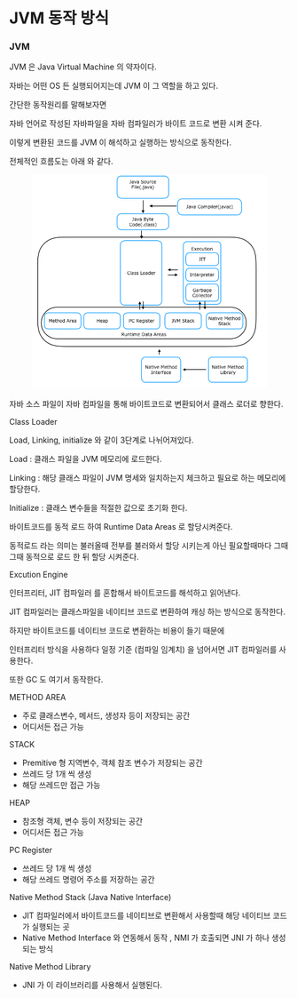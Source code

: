 # JVM 동작 방식

### JVM&#x20;



JVM 은 Java Virtual Machine 의 약자이다.

자바는 어떤 OS 든 실행되어지는데 JVM 이 그 역할을 하고 있다.



간단한 동작원리를 말해보자면

자바 언어로 작성된 자바파일을 자바 컴파일러가 바이트 코드로 변환 시켜 준다.

이렇게 변환된 코드를 JVM 이 해석하고 실행하는 방식으로 동작한다.



전체적인 흐름도는 아래 와 같다.



<figure><img src="../.gitbook/assets/img.png" alt=""><figcaption></figcaption></figure>

자바 소스 파일이 자바 컴파일을 통해 바이트코드로 변환되어서 클래스 로더로 향한다.



Class Loader

Load, Linking, initialize  와 같이 3단계로 나뉘어져있다.



Load : 클래스 파일을 JVM 메모리에 로드한다.

Linking : 해당 클래스 파일이 JVM 명세와 일치하는지 체크하고 필요로 하는 메모리에 할당한다.

Initialize :  클래스 변수들을 적절한 값으로 초기화 한다.



&#x20;바이트코드를 동적 로드 하여 Runtime Data Areas 로 할당시켜준다.

동적로드 라는 의미는 불러올때 전부를 불러와서 할당 시키는게 아닌 필요할때마다 그때 그때 동적으로 로드 한 뒤 할당 시켜준다.



Excution Engine

인터프리터,  JIT  컴파일러 를 혼합해서 바이트코드를 해석하고 읽어낸다.

JIT 컴파일러는 클래스파일을 네이티브 코드로 변환하여 캐싱 하는 방식으로 동작한다.

하지만 바이트코드를 네이티브 코드로 변환하는 비용이 들기  때문에

인터프리터 방식을 사용하다 일정 기준  (컴파일  임계치)  을 넘어서면 JIT  컴파일러를 사용한다.



또한 GC 도 여기서 동작한다.



METHOD AREA

* 주로 클래스변수, 메서드, 생성자 등이 저장되는 공간
* 어디서든 접근 가능



STACK

* Premitive 형 지역변수, 객체 참조 변수가 저장되는 공간
* 쓰레드 당 1개 씩 생성
* 해당 쓰레드만 접근 가능



HEAP

* 참조형 객체, 변수 등이 저장되는 공간
* 어디서든 접근 가능



PC Register

* 쓰레드 당 1개 씩 생성
* 해당 쓰레드 명령어 주소를 저장하는 공간



Native Method Stack (Java Native Interface)

* JIT 컴파일러에서 바이트코드를 네이티브로 변환해서 사용할때 해당 네이티브 코드가 실행되는 곳
* Native Method Interface 와 연동해서 동작 , NMI 가 호출되면 JNI 가 하나 생성되는 방식

Native Method Library

* JNI 가 이 라이브러리를 사용해서 실행된다.





